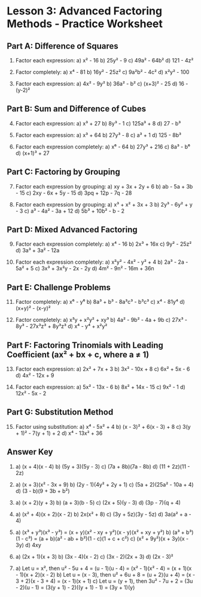 # Lesson 3: Advanced Factoring Methods - Practice Worksheet

## Part A: Difference of Squares

1. Factor each expression:
   a) x² - 16
   b) 25y² - 9
   c) 49a² - 64b²
   d) 121 - 4z²

2. Factor completely:
   a) x⁴ - 81
   b) 16y² - 25z²
   c) 9a²b² - 4c²
   d) x²y² - 100

3. Factor each expression:
   a) 4x² - 9y²
   b) 36a² - b²
   c) (x+3)² - 25
   d) 16 - (y-2)²

## Part B: Sum and Difference of Cubes

4. Factor each expression:
   a) x³ + 27
   b) 8y³ - 1
   c) 125a³ + 8
   d) 27 - b³

5. Factor each expression:
   a) x³ + 64
   b) 27y³ - 8
   c) a³ + 1
   d) 125 - 8b³

6. Factor each expression completely:
   a) x⁶ - 64
   b) 27y³ + 216
   c) 8a³ - b⁶
   d) (x+1)³ + 27

## Part C: Factoring by Grouping

7. Factor each expression by grouping:
   a) xy + 3x + 2y + 6
   b) ab - 5a + 3b - 15
   c) 2xy - 6x + 5y - 15
   d) 3pq + 12p - 7q - 28

8. Factor each expression by grouping:
   a) x³ + x² + 3x + 3
   b) 2y³ - 6y² + y - 3
   c) a³ - 4a² - 3a + 12
   d) 5b³ + 10b² - b - 2

## Part D: Mixed Advanced Factoring

9. Factor each expression completely:
   a) x⁴ - 16
   b) 2x³ + 16x
   c) 9y² - 25z²
   d) 3a³ + 3a² - 12a

10. Factor each expression completely:
    a) x²y² - 4x² - y² + 4
    b) 2a³ - 2a - 5a² + 5
    c) 3x³ + 3x²y - 2x - 2y
    d) 4m² - 9n² - 16m + 36n

## Part E: Challenge Problems

11. Factor completely:
    a) x⁶ - y⁶
    b) 8a³ + b³ - 8a³c³ - b³c³
    c) x⁴ - 81y⁴
    d) (x+y)² - (x-y)²

12. Factor completely:
    a) x³y + x²y² + xy³
    b) 4a² - 9b² - 4a + 9b
    c) 27x³ - 8y³ - 27x³z³ + 8y³z³
    d) x⁴ - y⁴ + x²y²

## Part F: Factoring Trinomials with Leading Coefficient (ax² + bx + c, where a ≠ 1)

13. Factor each expression:
    a) 2x² + 7x + 3
    b) 3x² - 10x + 8
    c) 6x² + 5x - 6
    d) 4x² - 12x + 9

14. Factor each expression:
    a) 5x² - 13x - 6
    b) 8x² + 14x - 15
    c) 9x² - 1
    d) 12x² - 5x - 2

## Part G: Substitution Method

15. Factor using substitution:
    a) x⁴ - 5x² + 4
    b) (x - 3)² + 6(x - 3) + 8
    c) 3(y + 1)² - 7(y + 1) + 2
    d) x⁴ - 13x² + 36

## Answer Key

1. a) (x + 4)(x - 4)
   b) (5y + 3)(5y - 3)
   c) (7a + 8b)(7a - 8b)
   d) (11 + 2z)(11 - 2z)

4. a) (x + 3)(x² - 3x + 9)
   b) (2y - 1)(4y² + 2y + 1)
   c) (5a + 2)(25a² - 10a + 4)
   d) (3 - b)(9 + 3b + b²)

7. a) (x + 2)(y + 3)
   b) (a + 3)(b - 5)
   c) (2x + 5)(y - 3)
   d) (3p - 7)(q + 4)

9. a) (x² + 4)(x + 2)(x - 2)
   b) 2x(x² + 8)
   c) (3y + 5z)(3y - 5z)
   d) 3a(a² + a - 4)

11. a) (x³ + y³)(x³ - y³) = (x + y)(x² - xy + y²)(x - y)(x² + xy + y²)
    b) (a³ + b³)(1 - c³) = (a + b)(a² - ab + b²)(1 - c)(1 + c + c²)
    c) (x² + 9y²)(x + 3y)(x - 3y)
    d) 4xy

13. a) (2x + 1)(x + 3)
    b) (3x - 4)(x - 2)
    c) (3x - 2)(2x + 3)
    d) (2x - 3)²

15. a) Let u = x², then u² - 5u + 4 = (u - 1)(u - 4) = (x² - 1)(x² - 4) = (x + 1)(x - 1)(x + 2)(x - 2)
    b) Let u = (x - 3), then u² + 6u + 8 = (u + 2)(u + 4) = (x - 3 + 2)(x - 3 + 4) = (x - 1)(x + 1)
    c) Let u = (y + 1), then 3u² - 7u + 2 = (3u - 2)(u - 1) = (3(y + 1) - 2)((y + 1) - 1) = (3y + 1)(y)
